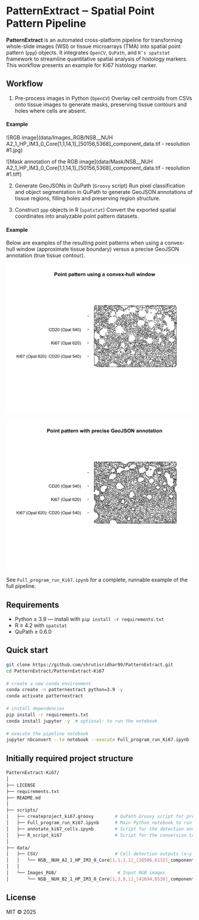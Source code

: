 # PatternExtract ‒ Spatial Point Pattern Pipeline
**PatternExtract** is an automated cross-platform pipeline for transforming whole-slide images (WSI) or tissue microarrays (TMA) into spatial point pattern (`ppp`) objects.
It integrates `OpenCV`, `QuPath`, and `R’s spatstat` framework to streamline quantitative spatial analysis of histology markers.
This workflow presents an example for Ki67 histology marker.

## Workflow
1. Pre-process images in Python (`OpenCV`)
Overlay cell centroids from CSVs onto tissue images to generate masks, preserving tissue contours and holes where cells are absent.

#### Example
![RGB image](data/Images_RGB/NSB__NUH A2_1_HP_IM3_0_Core[1,1,14,1]_[50156,5368]_component_data.tif - resolution #1.jpg)

![Mask annotation of the RGB image](data/Mask/NSB__NUH A2_1_HP_IM3_0_Core[1,1,14,1]_[50156,5368]_component_data.tif - resolution #1.tiff)

2. Generate GeoJSONs in QuPath (`Groovy` script)
Run pixel classification and object segmentation in QuPath to generate GeoJSON annotations of tissue regions, filling holes and preserving region structure.

3. Construct `ppp` objects in R (`spatstat`)
Convert the exported spatial coordinates into analyzable point pattern datasets.

#### Example
Below are examples of the resulting point patterns when using a convex-hull window (approximate tissue boundary) versus a precise GeoJSON annotation (true tissue contour).

![Point pattern with convex-hull window](pattern_example_convexhull.png)

![Point pattern with geoJSON annotation](pattern_example_geoJSON.png)

See `Full_program_run_Ki67.ipynb` for a complete, runnable example of the full pipeline.

## Requirements
* Python ≥ 3.9 — install with `pip install -r requirements.txt`
* R ≥ 4.2 with `spatstat`
* QuPath ≥ 0.6.0

## Quick start
```bash
git clone https://github.com/shrutisridhar99/PatternExtract.git
cd PatternExtract/PatternExtract-Ki67

# create a new conda environment
conda create -n patternextract python=3.9 -y
conda activate patternextract

# install dependencies
pip install -r requirements.txt
conda install jupyter -y  # optional: to run the notebook

# execute the pipeline notebook
jupyter nbconvert --to notebook --execute Full_program_run_Ki67.ipynb
```

## Initially required project structure
```bash
PatternExtract-Ki67/
│
├── LICENSE
├── requirements.txt
├── README.md
│
├── scripts/
│   ├── createproject_ki67.groovy        # QuPath Groovy script for project creation
│   ├── Full_program_run_Ki67.ipynb      # Main Python notebook to run the pipeline
│   ├── annotate_ki67_cells.ipynb        # Script for the detection and annotation of Ki67+ cells
│   ├── R_script_ki67                    # Script for the conversion to spatial point patterns 
│
├── data/
│   ├── CSV/                             # Cell detection outputs (x–y centroids, phenotypes)
│   │   └── NSB__NUH_A2_1_HP_IM3_0_Core[1,1,1,1]_[26506,6132]_component_data_res1.csv
│   │
│   └── Images_RGB/                       # Input RGB images
│       └── NSB__NUH_B2_1_HP_IM3_0_Core[1,3,8,1]_[41694,8530]_component_data_res1.jpg
```

## License
MIT © 2025
